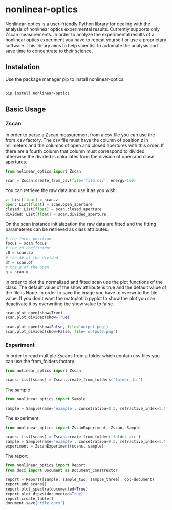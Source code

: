 # nonlinear-optics

Nonlinear-optics is a user-friendly Python library for dealing with the analysis of nonlinear optics experimental results. Currently supports only Zscan measurements.
In order to analyze the experimental results of a nonlinear optics experiment you have to repeat yourself or use a proprietary software. This library aims to help
scientist to automate the analysis and save time to concentrate to their science.

## Instalation
Use the package manager pip to install nonlinear-optics.

```bash

pip install nonlinear-optics

```

## Basic Usage
### Zscan
In order to parse a Zscan measurement from a csv file you can use the from_csv factory. The csv file must have the column of position z in milimeters and the columns of open and closed apertures with this order. If there are a fourth column that column must correspond to divided otherwise the divided is calculates from the division of open and close apertures.

```python
from nolinear_optics import Zscan

scan = Zscan.create_from_csv(file='file.csv', energy=100)
```

You can retrieve the raw data and use it as you wish.

```python
z: List[float] = scan.z
open: List[float] = scan.open_aperture
closed: List[float] = scan.closed_aperture
divided: List[float] = scan.divided_aperture
```

On the scan instance initialazation the raw data are fitted and the fitting parameteres can be retrieved as class attributes.
```python
# the focus position.
focus = scan.focus
# the z0 coefficient.
z0 = scan.zo
# the ΔΦ of the divided.
df = scan.df
# the q of the open.
q = scan.q
```
In order to plot the normalized and fitted scan use the plot functions of the class. The default value of the show attribute is true and the default value of the file is None. In order to save the image you have to overwrite the file value. If you don't want the matoplotlib pyplot to show the plot you can deactivate it by overwriting the show value to false. 
```python
scan.plot_open(show=True)
scan.plot_divided(show=True)

scan.plot_open(show=False, file='output.png')
scan.plot_divided(show=False, file='output2.png')
```

### Experiment
In order to read multiple Zscans from a folder which contain csv files you can use the from_folders factory.

```python
from nolinear_optics import Zscan

scans: List[scans] = Zscan.create_from_folders('folder_dir')

```

The sample

```python
from nonlinear_optics import Sample

sample = Sample(name='example', concetration=0.3, refractive_index=1.4)

```

The experiment

```python
from nonlinear_optics import ZscanExperiment, Zscan, Sample

scans: List[scans] = Zscan.create_from_folder('folder_dir')
sample = Sample(name='example', concetration=0.3, refractive_index=1.4)
experiment = ZscanExperiment(scans, sample)
```

The report

```python
from nonlinear_optics import Report
from docx import Document as Document_constructor

report = Report([sample, sample_two, sample_three], doc=document)
report.add_scans()
report.plot_spectra(documented=True)
report.plot_dtpvs(documented=True)
report.create_table()
document.save('file.docx')
```
